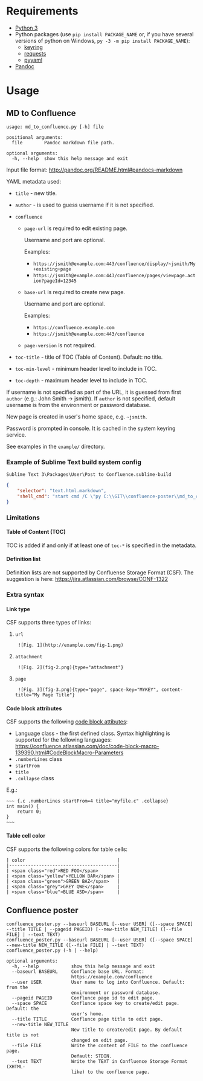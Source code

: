 # Requirements

- [Python 3](https://www.python.org/downloads/)
- Python packages (use `pip install PACKAGE_NAME` or, if you have several versions of python on Windows, `py -3 -m pip install PACKAGE_NAME`):
    - [keyring](http://pythonhosted.org/keyring/)
    - [requests](https://requests.readthedocs.io/en/master/)
    - [pyyaml](pyyaml.org/wiki/PyYAMLDocumentation)
- [Pandoc](http://pandoc.org/installing.html)

# Usage

## MD to Confluence

    usage: md_to_confluence.py [-h] file
    
    positional arguments:
      file        Pandoc markdown file path.
    
    optional arguments:
      -h, --help  show this help message and exit

Input file format: <http://pandoc.org/README.html#pandocs-markdown>

YAML metadata used:

- `title` - new title.

- `author` - is used to guess username if it is not specified.

- `confluence`

    -  `page-url` is required to edit existing page.
    
        Username and port are optional.
    
        Examples:
        
        - `https://jsmith@example.com:443/confluence/display/~jsmith/My+existing+page`
        - `https://jsmith@example.com:443/confluence/pages/viewpage.action?pageId=12345`
    
    -  `base-url` is required to create new page.
    
        Username and port are optional.
    
         Examples:
         
         - `https://confluence.example.com`
         - `https://jsmith@example.com:443/confluence`
         
    -  `page-version` is not required.
    
- `toc-title` - title of TOC (Table of Content). Default: no title.

- `toc-min-level` - minimum header level to include in TOC.

- `toc-depth` - maximum header level to include in TOC.

If username is not specified as part of the URL, it is guessed from first `author` (e.g.: John Smith -> jsmith).
If `author` is not specified, default username is from the environment or password database.

New page is created in user's home space, e.g. `~jsmith`.

Password is prompted in console. It is cached in the system keyring service.

See examples in the `example/` directory.

### Example of Sublime Text build system config

`Sublime Text 3\Packages\User\Post to Confluence.sublime-build`

```json
{
	"selector": "text.html.markdown",
	"shell_cmd": "start cmd /C \"py C:\\GIT\\confluence-poster\\md_to_confluence.py \"$file\" & pause\""
}
```


### Limitations

#### Table of Content (TOC)

TOC is added if and only if at least one of `toc-*` is specified in the metadata.

#### Definition list

Definition lists are not supported by Confluense Storage Format (CSF).
The suggestion is here: https://jira.atlassian.com/browse/CONF-1322


### Extra syntax

#### Link type

CSF supports three types of links:

1. `url`

		![Fig. 1](http://example.com/fig-1.png)

2. `attachment`

		![Fig. 2](fig-2.png){type="attachment"}

3. `page`

		![Fig. 3](fig-3.png){type="page", space-key="MYKEY", content-title="My Page Title"}
	
#### Code block attributes

CSF supports the following [code block attibutes](http://pandoc.org/MANUAL.html#extension-fenced_code_attributes):

- Language class - the first defined class. Syntax highlighting is supported for the following languages: https://confluence.atlassian.com/doc/code-block-macro-139390.html#CodeBlockMacro-Parameters
- `.numberLines` class
- `startFrom`
- `title`
- `.collapse` class

E.g.:

    ~~~ {.c .numberLines startFrom=4 title="myfile.c" .collapse}
    int main() {
        return 0;
    }
    ~~~

#### Table cell color

CSF supports the following colors for table cells:

	| color                                  |
	|----------------------------------------|
	| <span class="red">RED FOO</span>       |
	| <span class="yellow">YELLOW BAR</span> |
	| <span class="green">GREEN BAZ</span>   |
	| <span class="grey">GREY QWE</span>     |
	| <span class="blue">BLUE ASD</span>     |


## Confluence poster

    confluence_poster.py --baseurl BASEURL [--user USER] ([--space SPACE] --title TITLE | --pageid PAGEID) [--new-title NEW_TITLE] ([--file FILE] | --text TEXT)
    confluence_poster.py --baseurl BASEURL [--user USER] ([--space SPACE] --new-title NEW_TITLE ([--file FILE] | --text TEXT)
    confluence_poster.py (-h | --help)
    
    optional arguments:
      -h, --help            show this help message and exit
      --baseurl BASEURL     Conflunce base URL. Format:
                            https://example.com/confluence
      --user USER           User name to log into Confluence. Default: from the
                            environment or password database.
      --pageid PAGEID       Conflunce page id to edit page.
      --space SPACE         Conflunce space key to create/edit page. Default: the
                            user's home.
      --title TITLE         Conflunce page title to edit page.
      --new-title NEW_TITLE
                            New title to create/edit page. By default title is not
                            changed on edit page.
      --file FILE           Write the content of FILE to the confluence page.
                            Default: STDIN.
      --text TEXT           Write the TEXT in Confluence Storage Format (XHTML-
                            like) to the confluence page.
